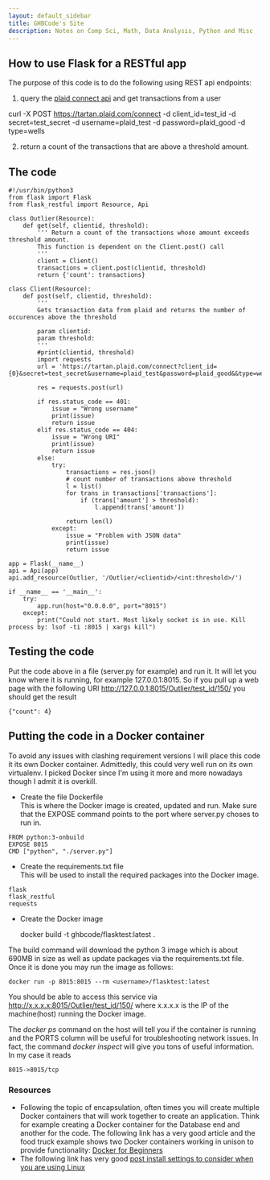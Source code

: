 ```yaml
---
layout: default_sidebar
title: GHBCode's Site
description: Notes on Comp Sci, Math, Data Analysis, Python and Misc
---
```


## How to use Flask for a RESTful app

The purpose of this code is to do the following using REST api endpoints:
1. query the [plaid connect api](https://plaid.com/docs/legacy/api/#data-overview) and get transactions from a user 

curl -X POST https://tartan.plaid.com/connect 
   -d client_id=test_id 
   -d secret=test_secret 
   -d username=plaid_test 
   -d password=plaid_good 
   -d type=wells
   
2. return a count of the transactions that are above a threshold amount.


## The code

```
#!/usr/bin/python3
from flask import Flask
from flask_restful import Resource, Api

class Outlier(Resource):
    def get(self, clientid, threshold):
        ''' Return a count of the transactions whose amount exceeds threshold amount.
        This function is dependent on the Client.post() call
        '''
        client = Client()
        transactions = client.post(clientid, threshold)
        return {'count': transactions}

class Client(Resource):
    def post(self, clientid, threshold):
        '''
        Gets transaction data from plaid and returns the number of occurences above the threshold

        param clientid:
        param threshold:
        '''
        #print(clientid, threshold)
        import requests
        url = 'https://tartan.plaid.com/connect?client_id={0}&secret=test_secret&username=plaid_test&password=plaid_good&&type=wells'.format(clientid)

        res = requests.post(url)

        if res.status_code == 401:
            issue = "Wrong username"
            print(issue)
            return issue
        elif res.status_code == 404:
            issue = "Wrong URI"
            print(issue)
            return issue
        else:
            try:
                transactions = res.json()
                # count number of transactions above threshold
                l = list()
                for trans in transactions['transactions']:
                    if (trans['amount'] > threshold):
                        l.append(trans['amount'])

                return len(l)
            except:
                issue = "Problem with JSON data"
                print(issue)
                return issue

app = Flask(__name__)
api = Api(app)
api.add_resource(Outlier, '/Outlier/<clientid>/<int:threshold>/')

if __name__ == '__main__':
    try:
        app.run(host="0.0.0.0", port="8015")
    except:
        print("Could not start. Most likely socket is in use. Kill process by: lsof -ti :8015 | xargs kill")
```


## Testing the code

Put the code above in a file (server.py for example) and run it. It will let you know where it is running, for example 127.0.0.1:8015. So if you pull up a web page with the following URI http://127.0.0.1:8015/Outlier/test_id/150/
you should get the result 

    {"count": 4}


## Putting the code in a Docker container 

To avoid any issues with clashing requirement versions I will place this code it its own Docker container. Admittedly, this could very well run on its own virtualenv. I picked Docker since I'm using it more and more nowadays though I admit it is overkill. 

- Create the file Dockerfile<br>
This is where the Docker image is created, updated and run. 
Make sure that the EXPOSE command points to the port where server.py choses to run in.

```
FROM python:3-onbuild
EXPOSE 8015
CMD ["python", "./server.py"]
```

- Create the requirements.txt file<br>
This will be used to install the required packages into the Docker image.

```
flask
flask_restful
requests
```

- Create the Docker image

    docker build -t ghbcode/flasktest:latest .

The build command will download the python 3 image which is about 690MB in size as well as update packages via the requirements.txt file. Once it is done you may run the image as follows:

```
docker run -p 8015:8015 --rm <username>/flasktest:latest
```

You should be able to access this service via http://x.x.x.x:8015/Outlier/test_id/150/ where x.x.x.x is the IP of the machine(host) running the Docker image. 

The *docker ps* command on the host will tell you if the container is running and the PORTS column will be useful for troubleshooting network issues. In fact, the command *docker inspect <container hash>* will give you tons of useful information. In my case it reads 
    
    8015->8015/tcp

### Resources

* Following the topic of encapsulation, often times you will create multiple Docker containers that will work together to create an application. Think for example creating a Docker container for the Database end and another for the code. The following link has a very good article and the food truck example shows two Docker containers working in unison to provide functionality: [Docker for Beginners](https://docker-curriculum.com/)
* The following link has very good [post install settings to consider when you are using Linux](https://docs.docker.com/install/linux/linux-postinstall/)
